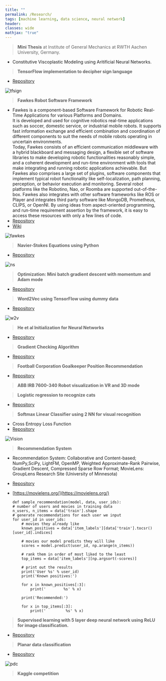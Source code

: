 ```yaml
---
title: ""
permalink: /Research/
tags: [machine learning, data science, neural network]
header:
classes: wide
mathjax: "true"
---
```


>   **Mini Thesis** at Institute of General Mechanics at RWTH Aachen University, Germany.

-   Constitutive Viscoplastic Modeling using Aritificial Neural Networks.

>   **TensorFlow implementation to decipher sign language**

-   [Repository](https://github.com/kiranchhatre/Tensorflow-decipher_sign_language)

![tfsign](/assets/images/tfsign.png)

>   **Fawkes Robot Software Framework**

-   Fawkes is a component-based Software Framework for Robotic Real-Time Applications for various Platforms and Domains.<br/>
It is developed and used for cognitive robotics real-time applications such as soccer, domestic service, or industrial mobile robots. It supports fast information exchange and efficient combination and coordination of different components to suit the needs of mobile robots operating in uncertain environments.<br/>
Today, Fawkes consists of an efficient communication middleware with a hybrid blackboard and messaging design, a flexible set of software libraries to make developing robotic functionalities reasonably simple, and a coherent development and run-time environment with tools that make integrating and running robotic applications achievable. But Fawkes also comprises a large set of plugins, software components that implement typical robot functionality like self-localization, path planning, perception, or behavior execution and monitoring. Several robot platforms like the Robotino, Nao, or Roomba are supported out-of-the-box. Fawkes also integrates with other software frameworks like ROS or Player and integrates third party software like MongoDB, Prometheus, CLIPS, or OpenNI. By using ideas from aspect-oriented programming, and run-time requirement assertion by the framework, it is easy to access these resources with only a few lines of code.
-   [Repository](https://github.com/carologistics)
-   [Wiki](https://trac.fawkesrobotics.org/)

![fawkes](/assets/images/fawkes.png)

>   **Navier-Stokes Equations using Python**

-   [Repository](https://github.com/kiranchhatre/Navier_Stokes_Equations)

![ns](/assets/images/ns.png)

>   **Optimization: Mini batch gradient descent with momentum and Adam mode**

-   [Repository](https://github.com/kiranchhatre/Optimization_algorithms/blob/master/Optimization%20algorithms.ipynb)

>   **Word2Vec using TensorFlow using dummy data**

-   [Repository](https://github.com/kiranchhatre/Word2vec)

![w2v](/assets/images/w2v.png)

>   **He et al Initialization for Neural Networks**

-   [Repository](https://github.com/kiranchhatre/Initialization_techniques/blob/master/Initialization%20techniques.ipynb)

>   **Gradient Checking Algorithm**

-   [Repository](https://github.com/kiranchhatre/Gradient_Checking_Algorithm/blob/master/Gradient%20Checking%20Algorithm.ipynb)

>   **Football Corporation Goalkeeper Position Recommendation**

-   [Repository](https://github.com/kiranchhatre/French-Football-Corporation-Goalkeeper-Position-Recommendation-/blob/master/French%20Football%20Corporation%20Goalkeeper%20Position%20Recommendation%20.ipynb)

>   **ABB IRB 7600-340 Robot visualization in VR and 3D mode**


>   **Logistic regression to recognize cats**

-   [Repository](https://github.com/kiranchhatre/Logistic_Regression)

>   **Softmax Linear Classifier using 2 NN for visual recognition**

-   Cross Entropy Loss Function
-   [Repository](https://github.com/kiranchhatre/Convolutional_Neural_Network_Visual_Recognition)

![Vision](/assets/images/Vision.png)

>   **Recommendation System**

-   Recommendation System: Collaborative and Content-based; NumPy,SciPy, LightFM, OpenMP, Weighted Approximate-Rank Pairwise,
    Gradient Descent, Compressed Sparse Row Format; MovieLens: GroupLens Research Site (University of Minnesota)
-   [Repository](https://github.com/kiranchhatre/lightfm_recommendation_algorithm)
-   [https://movielens.org/](https://movielens.org/)




        def sample_recommendation(model, data, user_ids):
        # number of users and movies in training data
        n_users, n_items = data['train'].shape
        # generate recommendations for each user we input
        for user_id in user_ids:
            # movies they already like
            known_positives = data['item_labels'][data['train'].tocsr()[user_id].indices]

            # movies our model predicts they will like
            scores = model.predict(user_id, np.arange(n_items))

            # rank them in order of most liked to the least
            top_items = data['item_labels'][np.argsort(-scores)]

            # print out the results
            print('User %s' % user_id)
            print('Known positives:')

            for x in known_positives[:3]:
                print('        %s' % x)

            print('Recommended:')

            for x in top_items[:3]:
                print('         %s' % x)


>   **Supervised learning with 5 layer deep neural network using ReLU for image classification.**

-   [Repository](https://github.com/kiranchhatre/L_layer_deep_neural_network)

>   **Planar data classification**

-   [Repository](https://github.com/kiranchhatre/Planar_data_classification/blob/master/Planar%20data%20classification%20with%20one%20hidden%20layer.ipynb)

![pdc](/assets/images/pdc.png)

>   **Kaggle competition**





